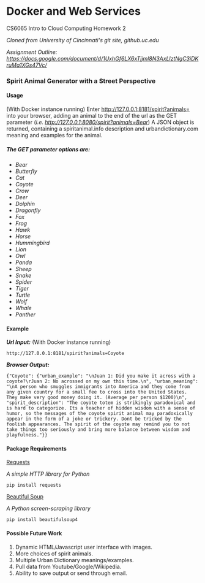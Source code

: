 Docker and Web Services
================

CS6065 Intro to Cloud Computing Homework 2

*Cloned from University of Cincinnati's git site, github.uc.edu*

*Assignment Outline: https://docs.google.com/document/d/1UxhGf6LX6xTjjml8N3AxLlztNgC3iDKruMa1XGs47Vc/*

### Spirit Animal Generator with a Street Perspective

#### Usage
(With Docker instance running) Enter http://127.0.0.1:8181/spirit?animals= into your browser, adding an animal to the end of the url as the GET parameter (*i.e. http://127.0.0.1:8080/spirit?animals=Bear*)
A JSON object is returned, containing a spiritanimal.info description and urbandictionary.com meaning and examples for the animal.

##### The GET parameter options are:
- *Bear*
- *Butterfly*
- *Cat*
- *Coyote*
- *Crow*
- *Deer*
- *Dolphin*
- *Dragonfly*
- *Fox*
- *Frog*
- *Hawk*
- *Horse*
- *Hummingbird*
- *Lion*
- *Owl*
- *Panda*
- *Sheep*
- *Snake*
- *Spider*
- *Tiger*
- *Turtle*
- *Wolf*
- *Whale*
- *Panther*

#### Example
**_Url Input:_** 
(With Docker instance running)

`http://127.0.0.1:8181/spirit?animals=Coyote`

**_Browser Output:_**

`{"Coyote": {"urban_example": "\nJuan 1: Did you make it across with a coyote?\rJuan 2: No acrossed on my own this time.\n", "urban_meaning": "\nA person who smuggles immigrants into America and they come from any given country for a small fee to cross into the United States. They make very good money doing it. (Average per person $1200)\n", "spirit_description": "The coyote totem is strikingly paradoxical and is hard to categorize. Its a teacher of hidden wisdom with a sense of humor, so the messages of the coyote spirit animal may paradoxically appear in the form of a joke or trickery. Dont be tricked by the foolish appearances. The spirit of the coyote may remind you to not take things too seriously and bring more balance between wisdom and playfulness."}}`

#### Package Requirements
[Requests](http://docs.python-requests.org/en/latest/)

*A simple HTTP library for Python*

`pip install requests`


[Beautiful Soup](http://www.crummy.com/software/BeautifulSoup/)

*A Python screen-scraping library*

`pip install beautifulsoup4`

#### Possible Future Work
1. Dynamic HTML/Javascript user interface with images.
2. More choices of spirit animals.
3. Multiple Urban Dictionary meanings/examples.
4. Pull data from Youtube/Google/Wikipedia.
5. Ability to save output or send through email.